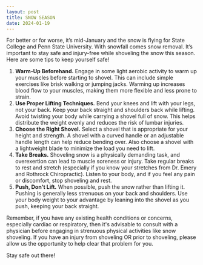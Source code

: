```yaml
---
layout: post
title: SNOW SEASON
date: 2024-01-19
---
```


For better or for worse, it’s mid-January and the snow is flying for State College and Penn State University. With snowfall comes snow removal. It’s important to stay safe and injury-free while shoveling the snow this season. Here are some tips to keep yourself safe!


1. **Warm-Up Beforehand.** Engage in some light aerobic activity to warm up your muscles before starting to shovel. This can include simple exercises like brisk walking or jumping jacks. Warming up increases blood flow to your muscles, making them more flexible and less prone to strain.
2. **Use Proper Lifting Techniques.** Bend your knees and lift with your legs, not your back. Keep your back straight and shoulders back while lifting. Avoid twisting your body while carrying a shovel full of snow. This helps distribute the weight evenly and reduces the risk of lumbar injuries.
3. **Choose the Right Shovel.** Select a shovel that is appropriate for your height and strength. A shovel with a curved handle or an adjustable handle length can help reduce bending over. Also choose a shovel with a lightweight blade to minimize the load you need to lift.
4. **Take Breaks.** Shoveling snow is a physically demanding task, and overexertion can lead to muscle soreness or injury. Take regular breaks to rest and stretch (especially if you know your stretches from Dr. Emery and Rothrock Chiropractic). Listen to your body, and if you feel any pain or discomfort, stop shoveling and rest.
5. **Push, Don't Lift.** When possible, push the snow rather than lifting it. Pushing is generally less strenuous on your back and shoulders. Use your body weight to your advantage by leaning into the shovel as you push, keeping your back straight.


Remember, if you have any existing health conditions or concerns, especially cardiac or respiratory, then it's advisable to consult with a physician before engaging in strenuous physical activities like snow shoveling. If you have an injury from shoveling OR prior to shoveling, please allow us the opportunity to help clear that problem for you.

Stay safe out there!
